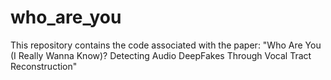 # who_are_you
This repository contains the code associated with the paper: "Who Are You (I Really Wanna Know)? Detecting Audio DeepFakes Through Vocal Tract Reconstruction"
